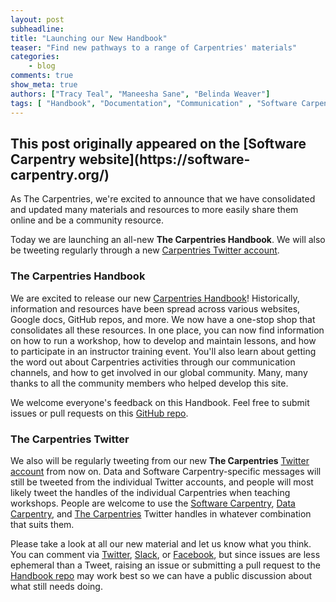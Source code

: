 ```yaml
---
layout: post
subheadline:
title: "Launching our New Handbook"
teaser: "Find new pathways to a range of Carpentries' materials"
categories:
    - blog
comments: true
show_meta: true
authors: ["Tracy Teal", "Maneesha Sane", "Belinda Weaver"]
tags: [ "Handbook", "Documentation", "Communication" , "Software Carpentry"]
---
```


<h2>This post originally appeared on the [Software Carpentry website](https://software-carpentry.org/)</h2>

As The Carpentries, we're excited to announce that we have consolidated and updated many
materials and resources to more easily share them online and be a community resource.

Today we are launching an all-new **The Carpentries Handbook**. We will also be tweeting regularly through a
new [Carpentries Twitter account](https://twitter.com/thecarpentries).

### The Carpentries Handbook

We are excited to release our new [Carpentries Handbook](http://docs.carpentries.org/)! Historically, information and resources
have been spread across various websites, Google docs, GitHub repos, and more. We now have a one-stop shop
that consolidates all these resources. In one place, you can now find information on how to run a workshop,
how to develop and maintain lessons, and how to participate in an instructor training event.
You'll also learn about getting the word out about Carpentries activities through our communication channels,
and how to get involved in our global community. Many, many thanks to all the community members who helped develop this site.

We welcome everyone's feedback on this Handbook. Feel free to submit issues or pull
requests on this [GitHub repo](https://github.com/carpentries/handbook/).

### The Carpentries Twitter

We also will be regularly tweeting from our new **The Carpentries** [Twitter account](https://twitter.com/thecarpentries) from now on.
Data and Software Carpentry-specific messages will still be tweeted from the individual Twitter accounts, and people will most likely tweet the handles of the
individual Carpentries when teaching workshops. People are welcome to use the [Software Carpentry](https://twitter.com/swcarpentry),
[Data Carpentry](https://twitter.com/datacarpentry), and [The Carpentries](https://twitter.com/thecarpentries) Twitter handles
in whatever combination that suits them.

Please take a look at all our new material and let us know what you think. You can comment
via [Twitter](https://twitter.com/thecarpentries),
[Slack](https://swc-slack-invite.herokuapp.com), or [Facebook](https://www.facebook.com/carpentries), but since
issues are less ephemeral than a Tweet, raising an issue or submitting a pull request
to the [Handbook repo](https://github.com/carpentries/handbook) may work best
so we can have a public discussion about what still needs doing.
